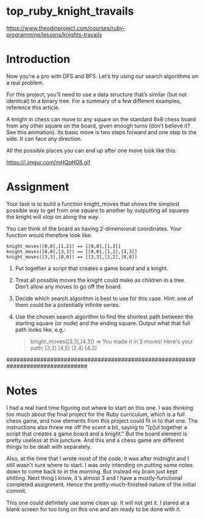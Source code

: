 # top_ruby_knight_travails
https://www.theodinproject.com/courses/ruby-programming/lessons/knights-travails

# Introduction

Now you’re a pro with DFS and BFS. Let’s try using our search algorithms on a
real problem.

For this project, you’ll need to use a data structure that’s similar (but not
identical) to a binary tree. For a summary of a few different examples,
reference this article.

A knight in chess can move to any square on the standard 8x8 chess board from
any other square on the board, given enough turns (don’t believe it? See this
animation). Its basic move is two steps forward and one step to the side. It can
face any direction.

All the possible places you can end up after one move look like this:

https://i.imgur.com/mHQqH08.gif

# Assignment

Your task is to build a function knight_moves that shows the simplest possible
way to get from one square to another by outputting all squares the knight will
stop on along the way.

You can think of the board as having 2-dimensional coordinates. Your function
would therefore look like:

    knight_moves([0,0],[1,2]) == [[0,0],[1,2]]
    knight_moves([0,0],[3,3]) == [[0,0],[1,2],[3,3]]
    knight_moves([3,3],[0,0]) == [[3,3],[1,2],[0,0]]

  1.  Put together a script that creates a game board and a knight.

  2.  Treat all possible moves the knight could make as children in a tree.
      Don’t allow any moves to go off the board.

  3.  Decide which search algorithm is best to use for this case. Hint: one of
      them could be a potentially infinite series.
  
  4.  Use the chosen search algorithm to find the shortest path between the
      starting square (or node) and the ending square. Output what that full
      path looks like, e.g.:

      > knight_moves([3,3],[4,3])
      => You made it in 3 moves!  Here's your path:
        [3,3]
        [4,5]
        [2,4]
        [4,3]

################################################################################

# Notes

I had a real hard time figuring out where to start on this one. I was thinking
too much about the final project for the Ruby curriculum, which is a full chess
game, and how elements from this project could fit in to that one. The
instructions also threw me off the scent a bit, saying to "[p]ut together a
script that creates a game board and a knight." But the board element is pretty
useless at this juncture. And this and a chess game are different things to be
dealt with separately.

Also, at the time that I wrote most of the code, it was after midnight and I
still wasn't sure where to start. I was only intending on putting some notes
down to come back to in the morning. But instead my brain just kept shitting.
Next thing I know, it's almost 3 and I have a mostly-functional completed
assignment. Hence the pretty-much-finished nature of the initial commit.

This one could definitely use some clean up. It will not get it. I stared at a
blank screen for too long on this one and am ready to be done with it.
